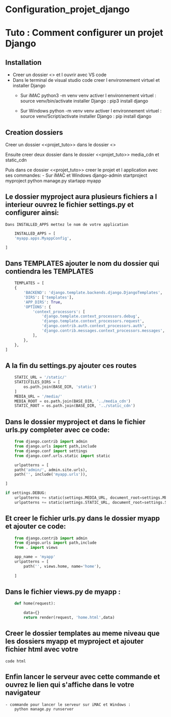 # Configuration_projet_django


# Tuto : Comment configurer un projet Django

## Installation

- Creer un dossier <<projet>> et l ouvrir avec VS code
- Dans le terminal de visual studio code creer l environnement virtuel et installer Django
    - Sur iMAC
        python3 -m venv venv
        activer l environnement virtuel : source venv/bin/activate
        installer Django : pip3 install django

    - Sur Windows
        python -m venv venv 
        activer l environnement virtuel : source venv/Script/activate
        installer Django : pip install django

## Creation dossiers
Creer un dossier <<projet_tuto>> dans le dossier <<projet>>

Ensuite creer deux dossier dans le dossier <<projet_tuto>> media_cdn et static_cdn

Puis dans ce dossier <<projet_tuto>> creer le projet et l application avec ses commandes:
    - Sur iMAC et Windows
        django-admin startproject myproject
        python manage.py startapp myapp

## Le dossier myproject aura plusieurs fichiers a l interieur ouvrez le fichier settings.py et configurer ainsi:

    Dans INSTALLED_APPS mettez le nom de votre application

```python
    INSTALLED_APPS = [
    'myapp.apps.MyappConfig',

]
```

##    Dans TEMPLATES ajouter le nom du dossier qui contiendra les TEMPLATES

```python
    TEMPLATES = [
    {
        'BACKEND': 'django.template.backends.django.DjangoTemplates',
        'DIRS': ['templates'],
        'APP_DIRS': True,
        'OPTIONS': {
            'context_processors': [
                'django.template.context_processors.debug',
                'django.template.context_processors.request',
                'django.contrib.auth.context_processors.auth',
                'django.contrib.messages.context_processors.messages',
            ],
        },
    },
]
```

## A la fin du settings.py ajouter ces routes

```python
    STATIC_URL = '/static/'
    STATICFILES_DIRS = [
        os.path.join(BASE_DIR, 'static')
    ]
    MEDIA_URL = '/media/'
    MEDIA_ROOT = os.path.join(BASE_DIR, '../media_cdn')
    STATIC_ROOT = os.path.join(BASE_DIR, '../static_cdn')
```

## Dans le dossier myproject et dans le fichier urls.py completer avec ce code:

```python
    from django.contrib import admin
    from django.urls import path,include
    from django.conf import settings
    from django.conf.urls.static import static

    urlpatterns = [
    path('admin/', admin.site.urls),
    path('', include('myapp.urls')),

]

if settings.DEBUG:
    urlpatterns += static(settings.MEDIA_URL, document_root=settings.MEDIA_ROOT)
    urlpatterns += static(settings.STATIC_URL, document_root=settings.STATIC_ROOT)
```

## Et creer le fichier urls.py dans le dossier myapp et ajouter ce code:


```python
    from django.contrib import admin
    from django.urls import path,include
    from . import views

    app_name = 'myapp'
    urlpatterns = [
        path('', views.home, name='home'),
    
    ]
```

## Dans le fichier views.py de myapp :

```python
    def home(request):

        data={}
        return render(request, 'home.html',data)
```    

## Creer le dossier templates au meme niveau que les dossiers myapp et myproject et ajouter fichier html avec votre 
    code html

## Enfin lancer le serveur avec cette commande et ouvrez le lien qui s'affiche dans le votre navigateur

    - commande pour lancer le serveur sur iMAC et Windows : 
        python manage.py runserver
